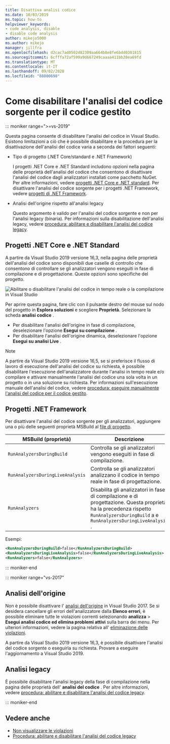 ```yaml
---
title: Disattiva analisi codice
ms.date: 10/03/2019
ms.topic: how-to
helpviewer_keywords:
- code analysis, disable
- disable code analysis
author: mikejo5000
ms.author: mikejo
manager: jillfra
ms.openlocfilehash: d2cac7ad0502d82309aa664b8e8fe6bdd0301815
ms.sourcegitcommit: 6cfffa72af599a9d667249caaaa411bb28ea69fd
ms.translationtype: MT
ms.contentlocale: it-IT
ms.lasthandoff: 09/02/2020
ms.locfileid: "88800698"
---
```

# <a name="how-to-disable-source-code-analysis-for-managed-code"></a>Come disabilitare l'analisi del codice sorgente per il codice gestito

::: moniker range=">=vs-2019"

Questa pagina consente di disabilitare l'analisi del codice in Visual Studio. Esistono limitazioni a ciò che è possibile disabilitare e la procedura per la disattivazione dell'analisi del codice varia a seconda dei fattori seguenti:

- Tipo di progetto (.NET Core/standard e .NET Framework)

  I progetti .NET Core e .NET Standard includono opzioni nella pagina delle proprietà dell'analisi del codice che consentono di disattivare l'analisi del codice dagli analizzatori installati come pacchetto NuGet. Per altre informazioni, vedere [progetti .NET Core e .NET standard](#net-core-and-net-standard-projects). Per disattivare l'analisi del codice sorgente per i progetti .NET Framework, vedere [progetti di .NET Framework](#net-framework-projects).

- Analisi dell'origine rispetto all'analisi legacy

  Questo argomento è valido per l'analisi del codice sorgente e non per l'analisi legacy (binaria). Per informazioni sulla disabilitazione dell'analisi legacy, vedere [procedura: abilitare e disabilitare l'analisi del codice legacy](how-to-enable-and-disable-automatic-code-analysis-for-managed-code.md).

## <a name="net-core-and-net-standard-projects"></a>Progetti .NET Core e .NET Standard

A partire da Visual Studio 2019 versione 16,3, nella pagina delle proprietà dell'analisi del codice sono disponibili due caselle di controllo che consentono di controllare se gli analizzatori vengono eseguiti in fase di compilazione e di progettazione. Queste opzioni sono specifiche del progetto.

![Abilitare o disabilitare l'analisi del codice in tempo reale o la compilazione in Visual Studio](media/run-on-build-run-live-analysis.png)

Per aprire questa pagina, fare clic con il pulsante destro del mouse sul nodo del progetto in **Esplora soluzioni** e scegliere **Proprietà**. Selezionare la scheda **analisi codice** .

- Per disabilitare l'analisi dell'origine in fase di compilazione, deselezionare l'opzione **Esegui su compilazione** .
- Per disabilitare l'analisi dell'origine dinamica, deselezionare l'opzione **Esegui su analisi Live** .

> [!NOTE]
> A partire da Visual Studio 2019 versione 16,5, se si preferisce il flusso di lavoro di esecuzione dell'analisi del codice su richiesta, è possibile disabilitare l'esecuzione dell'analizzatore durante l'analisi in tempo reale e/o compilare e attivare manualmente l'analisi del codice una sola volta in un progetto o in una soluzione su richiesta. Per informazioni sull'esecuzione manuale dell'analisi del codice, vedere [procedura: eseguire manualmente l'analisi del codice per il codice gestito](how-to-run-code-analysis-manually-for-managed-code.md).

## <a name="net-framework-projects"></a>Progetti .NET Framework

Per disattivare l'analisi del codice sorgente per gli analizzatori, aggiungere una o più delle seguenti proprietà MSBuild al [file di progetto](../ide/solutions-and-projects-in-visual-studio.md#project-file).

| MSBuild (proprietà) | Descrizione | Predefinito |
| - | - | - |
| `RunAnalyzersDuringBuild` | Controlla se gli analizzatori vengono eseguiti in fase di compilazione. | `true` |
| `RunAnalyzersDuringLiveAnalysis` | Controlla se gli analizzatori analizzano il codice in tempo reale in fase di progettazione. | `true` |
| `RunAnalyzers` | Disabilita gli analizzatori in fase di compilazione e di progettazione. Questa proprietà ha la precedenza rispetto `RunAnalyzersDuringBuild` a e `RunAnalyzersDuringLiveAnalysis` . | `true` |

Esempi:

```xml
<RunAnalyzersDuringBuild>false</RunAnalyzersDuringBuild>
<RunAnalyzersDuringLiveAnalysis>false</RunAnalyzersDuringLiveAnalysis>
<RunAnalyzers>false</RunAnalyzers>
```

::: moniker-end

::: moniker range="vs-2017"

## <a name="source-analysis"></a>Analisi dell'origine

Non è possibile disattivare l' [analisi dell'origine](roslyn-analyzers-overview.md) in Visual Studio 2017. Se si desidera cancellare gli errori dell'analizzatore dalla **Elenco errori**, è possibile eliminare tutte le violazioni correnti selezionando **analizza**  >  **Esegui analisi codice ed elimina problemi attivi** sulla barra dei menu. Per ulteriori informazioni, vedere la pagina relativa all' [eliminazione delle violazioni](use-roslyn-analyzers.md#suppress-violations).

A partire da Visual Studio 2019 versione 16,3, è possibile disattivare l'analisi del codice sorgente o eseguirla su richiesta. Provare a eseguire l'aggiornamento a Visual Studio 2019.

## <a name="legacy-analysis"></a>Analisi legacy

È possibile disabilitare l'analisi legacy della fase di compilazione nella pagina delle proprietà dell' **analisi del codice** . Per altre informazioni, vedere [procedura: abilitare e disabilitare l'analisi del codice legacy](how-to-enable-and-disable-automatic-code-analysis-for-managed-code.md).

::: moniker-end

## <a name="see-also"></a>Vedere anche

- [Non visualizzare le violazioni](use-roslyn-analyzers.md#suppress-violations)
- [Procedura: abilitare e disabilitare l'analisi del codice legacy](how-to-enable-and-disable-automatic-code-analysis-for-managed-code.md)
